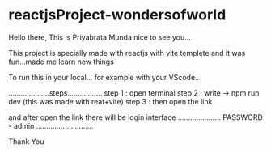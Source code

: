 # reactjsProject-wondersofworld

Hello there, This is Priyabrata Munda nice to see you...

This project is specially made with reactjs with vite templete and it was fun...made me learn new things

To run this in your local... for example with your VScode..

....................steps.................
step 1 : open terminal
step 2 : write -> npm run dev (this was made with reat+vite)
step 3 : then open the link

and after open the link there will be login interface
..................... PASSWORD - admin ............................

Thank You
